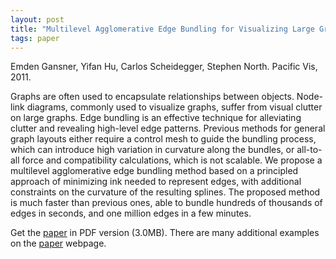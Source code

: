 ```yaml
---
layout: post
title: "Multilevel Agglomerative Edge Bundling for Visualizing Large Graphs"
tags: paper
---
```


Emden Gansner, Yifan Hu, Carlos Scheidegger, Stephen North. Pacific Vis, 2011.

Graphs are often used to encapsulate relationships between objects.
Node-link diagrams, commonly used to visualize graphs, suffer
from visual clutter on large graphs. Edge bundling is an effective
technique for alleviating clutter and revealing high-level edge
patterns. Previous methods for general graph layouts either require a
control mesh to guide the bundling process, which can introduce
high variation in curvature along the bundles, or all-to-all force and
compatibility calculations, which is not scalable. We propose a
multilevel agglomerative edge bundling method based on a principled
approach of minimizing ink needed to represent edges, with
additional constraints on the curvature of the resulting splines. The
proposed method is much faster than previous ones, able to bundle
hundreds of thousands of edges in seconds, and one million edges
in a few minutes.

Get the [paper](http://www2.research.att.com/~yifanhu/PUB/edge_bundling.pdf)
in PDF version (3.0MB). 
There are many additional examples on the
 [paper](http://www2.research.att.com/~yifanhu/edge_bundling/) webpage.
